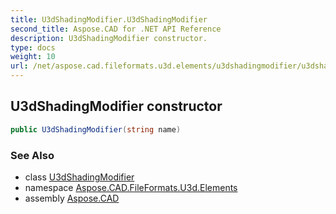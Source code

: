 ```yaml
---
title: U3dShadingModifier.U3dShadingModifier
second_title: Aspose.CAD for .NET API Reference
description: U3dShadingModifier constructor. 
type: docs
weight: 10
url: /net/aspose.cad.fileformats.u3d.elements/u3dshadingmodifier/u3dshadingmodifier/
---
```

## U3dShadingModifier constructor

```csharp
public U3dShadingModifier(string name)
```

### See Also

* class [U3dShadingModifier](../)
* namespace [Aspose.CAD.FileFormats.U3d.Elements](../../u3dshadingmodifier/)
* assembly [Aspose.CAD](../../../)


